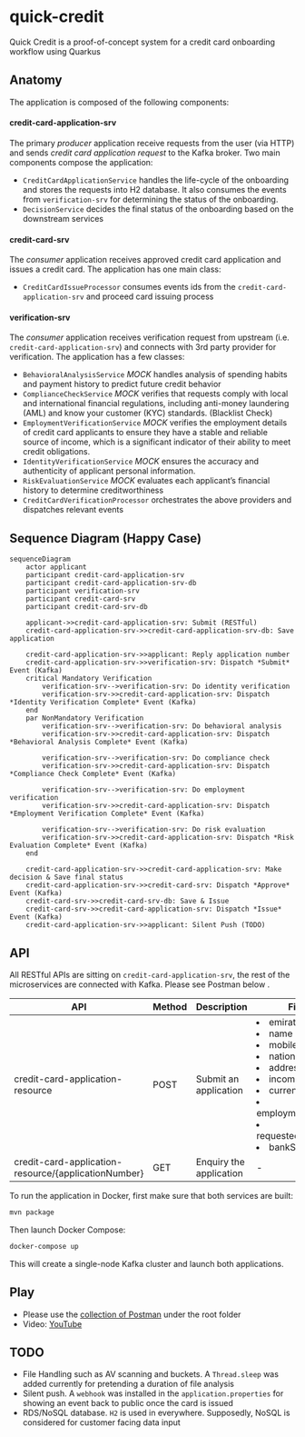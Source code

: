 # quick-credit

Quick Credit is a proof-of-concept system for a credit card onboarding workflow using Quarkus

## Anatomy

The application is composed of the following components:

#### credit-card-application-srv

The primary _producer_ application receive requests from the user (via HTTP) and sends _credit card
application request_ to the Kafka broker.
Two main components compose the application:

* `CreditCardApplicationService` handles the life-cycle of the onboarding and stores the requests
  into H2 database. It also consumes the events from `verification-srv` for determining the status
  of the onboarding.
* `DecisionService` decides the final status of the onboarding based on the downstream services

#### credit-card-srv

The _consumer_ application receives approved credit card application and issues a credit card.
The application has one main class:

* `CreditCardIssueProcessor` consumes events ids from the `credit-card-application-srv` and proceed card issuing process
 
#### verification-srv

The _consumer_ application receives verification request from upstream (i.e. `credit-card-application-srv`) and connects with 3rd party provider for verification.
The application has a few classes:

* `BehavioralAnalysisService` _MOCK_ handles analysis of spending habits and payment
  history to predict future credit behavior 
* `ComplianceCheckService`  _MOCK_ verifies that requests comply with local and
  international financial regulations, including anti-money laundering (AML) and
  know your customer (KYC) standards. (Blacklist Check)
* `EmploymentVerificationService` _MOCK_ verifies the employment details of credit card
  applicants to ensure they have a stable and reliable source of income, which is
  a significant indicator of their ability to meet credit obligations.
* `IdentityVerificationService` _MOCK_ ensures the accuracy and authenticity of
 applicant personal information.
* `RiskEvaluationService` _MOCK_ evaluates each applicant’s financial history to determine
  creditworthiness
* `CreditCardVerificationProcessor` orchestrates the above providers and dispatches relevant events

## Sequence Diagram (Happy Case)

```mermaid
sequenceDiagram
    actor applicant
    participant credit-card-application-srv
    participant credit-card-application-srv-db
    participant verification-srv
    participant credit-card-srv
    participant credit-card-srv-db
    
    applicant->>credit-card-application-srv: Submit (RESTful)
    credit-card-application-srv->>credit-card-application-srv-db: Save application

    credit-card-application-srv->>applicant: Reply application number
    credit-card-application-srv->>verification-srv: Dispatch *Submit* Event (Kafka)
    critical Mandatory Verification
        verification-srv-->verification-srv: Do identity verification
        verification-srv->>credit-card-application-srv: Dispatch *Identity Verification Complete* Event (Kafka)
    end
    par NonMandatory Verification
        verification-srv-->verification-srv: Do behavioral analysis
        verification-srv->>credit-card-application-srv: Dispatch *Behavioral Analysis Complete* Event (Kafka)

        verification-srv-->verification-srv: Do compliance check
        verification-srv->>credit-card-application-srv: Dispatch *Compliance Check Complete* Event (Kafka)

        verification-srv-->verification-srv: Do employment verification
        verification-srv->>credit-card-application-srv: Dispatch *Employment Verification Complete* Event (Kafka)

        verification-srv-->verification-srv: Do risk evaluation
        verification-srv->>credit-card-application-srv: Dispatch *Risk Evaluation Complete* Event (Kafka)
    end

    credit-card-application-srv->>credit-card-application-srv: Make decision & Save final status
    credit-card-application-srv->>credit-card-srv: Dispatch *Approve* Event (Kafka)
    credit-card-srv->>credit-card-srv-db: Save & Issue
    credit-card-srv->>credit-card-application-srv: Dispatch *Issue* Event (Kafka)
    credit-card-application-srv->>applicant: Silent Push (TODO)

```

## API
All RESTful APIs are sitting on `credit-card-application-srv`, the rest of the microservices are connected with Kafka. Please see Postman below .

| API                                                  | Method | Description             | Fields                                                                                                                                                  |
|------------------------------------------------------|--------|-------------------------|---------------------------------------------------------------------------------------------------------------------------------------------------------|
| credit-card-application-resource                     | POST   | Submit an application   | <li>emirateIdNumber</li><li>name</li><li>mobileNumber</li><li>nationality</li><li>address</li><li>income</li><li>currentEmployer</li><li>employmentStatus</li><li>requestedCreditLimit</li><li>bankStatement</li>|
| credit-card-application-resource/{applicationNumber} | GET    | Enquiry the application | -                                                                                                                                                       |

To run the application in Docker, first make sure that both services are built:
```bash
mvn package
```

Then launch Docker Compose:

```bash
docker-compose up
```

This will create a single-node Kafka cluster and launch both applications.





## Play
- Please use the [collection of Postman](https://github.com/bugbug0102/quick-credit/blob/61fee9700a1606eadabb35ba820f3fd8886205e1/credit-card-application.postman_collection.json) under the root folder
- Video: [YouTube](https://youtu.be/8nbF-rI4NR8)

## TODO
- File Handling such as AV scanning and buckets. A `Thread.sleep` was added currently for pretending a duration of file analysis 
- Silent push. A `webhook` was installed in the `application.properties` for showing an event back to public once the card is issued 
- RDS/NoSQL database. `H2` is used in everywhere. Supposedly, NoSQL is considered for customer facing data input  





